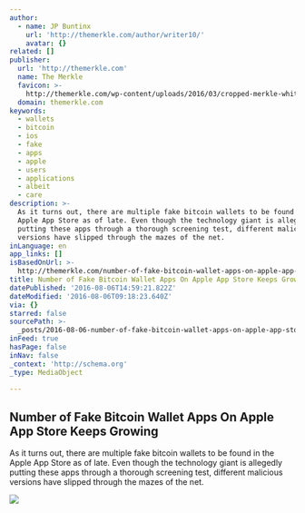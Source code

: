 ```yaml
---
author:
  - name: JP Buntinx
    url: 'http://themerkle.com/author/writer10/'
    avatar: {}
related: []
publisher:
  url: 'http://themerkle.com'
  name: The Merkle
  favicon: >-
    http://themerkle.com/wp-content/uploads/2016/03/cropped-merkle-white-1-192x192.png
  domain: themerkle.com
keywords:
  - wallets
  - bitcoin
  - ios
  - fake
  - apps
  - apple
  - users
  - applications
  - albeit
  - care
description: >-
  As it turns out, there are multiple fake bitcoin wallets to be found in the
  Apple App Store as of late. Even though the technology giant is allegedly
  putting these apps through a thorough screening test, different malicious
  versions have slipped through the mazes of the net.
inLanguage: en
app_links: []
isBasedOnUrl: >-
  http://themerkle.com/number-of-fake-bitcoin-wallet-apps-on-apple-app-store-keeps-growing/
title: Number of Fake Bitcoin Wallet Apps On Apple App Store Keeps Growing
datePublished: '2016-08-06T14:59:21.822Z'
dateModified: '2016-08-06T09:18:23.640Z'
via: {}
starred: false
sourcePath: >-
  _posts/2016-08-06-number-of-fake-bitcoin-wallet-apps-on-apple-app-store-keeps.md
inFeed: true
hasPage: false
inNav: false
_context: 'http://schema.org'
_type: MediaObject

---
```

<article style=""><h1>Number of Fake Bitcoin Wallet Apps On Apple App Store Keeps Growing</h1><p>As it turns out, there are multiple fake bitcoin wallets to be found in the Apple App Store as of late. Even though the technology giant is allegedly putting these apps through a thorough screening test, different malicious versions have slipped through the mazes of the net.</p><img src="http://themerkle.com/wp-content/uploads/2016/08/shutterstock_211941583.jpg" /></article>